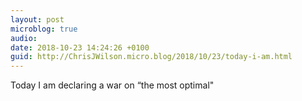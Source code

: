 ```yaml
---
layout: post
microblog: true
audio: 
date: 2018-10-23 14:24:26 +0100
guid: http://ChrisJWilson.micro.blog/2018/10/23/today-i-am.html
---
```

Today I am declaring a war on “the most optimal" 
